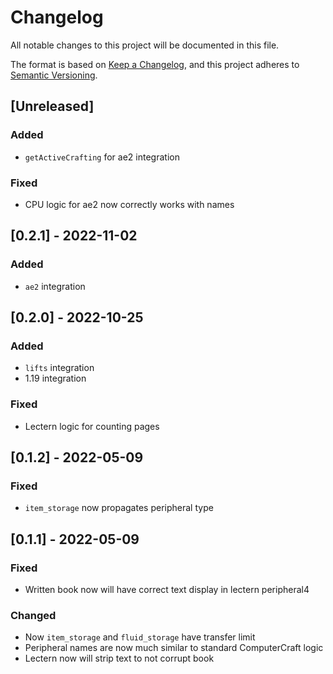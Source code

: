 # Changelog
All notable changes to this project will be documented in this file.

The format is based on [Keep a Changelog](https://keepachangelog.com/en/1.0.0/),
and this project adheres to [Semantic Versioning](https://semver.org/spec/v2.0.0.html).

## [Unreleased]

### Added

- `getActiveCrafting` for ae2 integration

### Fixed

- CPU logic for ae2 now correctly works with names

## [0.2.1] - 2022-11-02

### Added

- `ae2` integration

## [0.2.0] - 2022-10-25

### Added

- `lifts` integration
- 1.19 integration

### Fixed

- Lectern logic for counting pages

## [0.1.2] - 2022-05-09

### Fixed
- `item_storage` now propagates peripheral type

## [0.1.1] - 2022-05-09

### Fixed

- Written book now will have correct text display in lectern peripheral4

### Changed

- Now `item_storage` and `fluid_storage` have transfer limit
- Peripheral names are now much similar to standard ComputerCraft logic
- Lectern now will strip text to not corrupt book